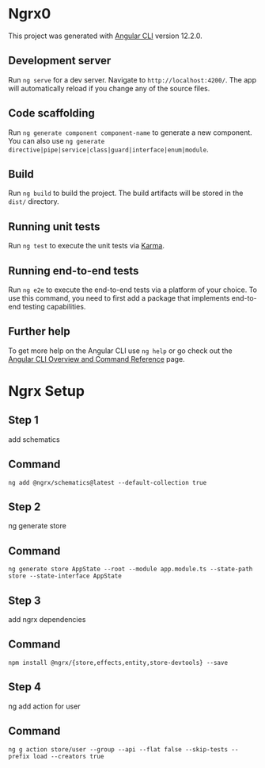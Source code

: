 # Ngrx0

This project was generated with [Angular CLI](https://github.com/angular/angular-cli) version 12.2.0.

## Development server

Run `ng serve` for a dev server. Navigate to `http://localhost:4200/`. The app will automatically reload if you change any of the source files.

## Code scaffolding

Run `ng generate component component-name` to generate a new component. You can also use `ng generate directive|pipe|service|class|guard|interface|enum|module`.

## Build

Run `ng build` to build the project. The build artifacts will be stored in the `dist/` directory.

## Running unit tests

Run `ng test` to execute the unit tests via [Karma](https://karma-runner.github.io).

## Running end-to-end tests

Run `ng e2e` to execute the end-to-end tests via a platform of your choice. To use this command, you need to first add a package that implements end-to-end testing capabilities.

## Further help

To get more help on the Angular CLI use `ng help` or go check out the [Angular CLI Overview and Command Reference](https://angular.io/cli) page.

# Ngrx Setup

## Step 1
add schematics
## Command
```
ng add @ngrx/schematics@latest --default-collection true
```

## Step 2
ng generate store
## Command
```
ng generate store AppState --root --module app.module.ts --state-path store --state-interface AppState
```

## Step 3
add ngrx dependencies
## Command
```
npm install @ngrx/{store,effects,entity,store-devtools} --save
```

## Step 4
ng add action for user
## Command
```
ng g action store/user --group --api --flat false --skip-tests --prefix load --creators true
```